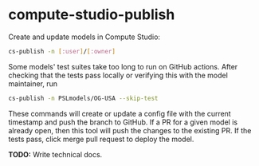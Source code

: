 # compute-studio-publish

Create and update models in Compute Studio:

```bash
cs-publish -n [:user]/[:owner]
```

Some models' test suites take too long to run on GitHub actions. After checking that the tests pass locally or verifying this with the model maintainer, run

```bash
cs-publish -n PSLmodels/OG-USA --skip-test
```

These commands will create or update a config file with the current timestamp and push the branch to GitHub. If a PR for a given model is already open, then this tool will push the changes to the existing PR. If the tests pass, click merge pull request to deploy the model.

**TODO:** Write technical docs.
